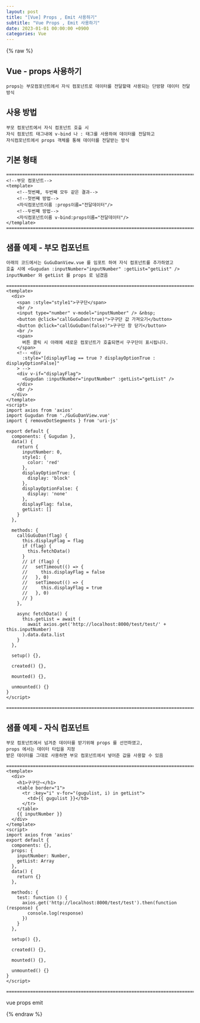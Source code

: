 ```yaml
---
layout: post
title: "[Vue] Props , Emit 사용하기"
subtitle: "Vue Props , Emit 사용하기"
date: 2023-01-01 00:00:00 +0900
categories: Vue
---
```

{% raw %}
## Vue - props 사용하기  
  
	props는 부모컴포넌트에서 자식 컴포넌트로 데이터를 전달할때 사용되는 단방향 데이터 전달 방식  
  
## 사용 방법  
  
	부모 컴포넌트에서 자식 컴포넌트 호출 시  
	자식 컴포넌트 태그내에 v-bind 나 : 태그를 사용하여 데이터를 전달하고  
	자식컴포넌트에서 props 객체를 통해 데이터를 전달받는 방식  
  
## 기본 형태  
	=================================================================================================================  
	<!--부모 컴포넌트-->  
	<template>  
		<!--첫번째, 두번째 모두 같은 결과-->  
		<!--첫번째 방법-->  
		<자식컴포넌트이름 :props이름="전달데이터"/>  
		<!--두번째 방법-->  
		<자식컴포넌트이름 v-bind:props이름="전달데이터"/>  
	</template>  
	=================================================================================================================  
  
## 샘플 예제 - 부모 컴포넌트  
	아래의 코드에서는 GuGuDanView.vue 를 임포트 하여 자식 컴포넌트를 추가하였고  
	호출 시에 <Gugudan :inputNumber="inputNumber" :getList="getList" /> inputNumber 와 getList 를 props 로 넘겼음  
  
	=================================================================================================================  
	<template>  
	  <div>  
		<span :style="style1">구구단</span>  
		<br />  
		<input type="number" v-model="inputNumber" /> &nbsp;  
		<button @click="callGuGuDan(true)">구구단 값 가져오기</button>  
		<button @click="callGuGuDan(false)">구구단 창 닫기</button>  
		<br />  
		<span>  
		  버튼 클릭 시 아래에 새로운 컴포넌트가 호출되면서 구구단이 표시됩니다.  
		</span>  
		<!-- <div  
		  :style="[displayFlag == true ? displayOptionTrue : displayOptionFalse]"  
		> -->  
		<div v-if="displayFlag">  
		  <Gugudan :inputNumber="inputNumber" :getList="getList" />  
		</div>  
		<br />  
	  </div>  
	</template>  
	<script>  
	import axios from 'axios'  
	import Gugudan from './GuGuDanView.vue'  
	import { removeDotSegments } from 'uri-js'  
  
	export default {  
	  components: { Gugudan },  
	  data() {  
		return {  
		  inputNumber: 0,  
		  style1: {  
			color: 'red'  
		  },  
		  displayOptionTrue: {  
			display: 'block'  
		  },  
		  displayOptionFalse: {  
			display: 'none'  
		  },  
		  displayFlag: false,  
		  getList: []  
		}  
	  },  
  
	  methods: {  
		callGuGuDan(flag) {  
		  this.displayFlag = flag  
		  if (flag) {  
			this.fetchData()  
		  }  
		  // if (flag) {  
		  //   setTimeout(() => {  
		  //     this.displayFlag = false  
		  //   }, 0)  
		  //   setTimeout(() => {  
		  //     this.displayFlag = true  
		  //   }, 0)  
		  // }  
		},  
  
		async fetchData() {  
		  this.getList = await (  
			await axios.get('http://localhost:8000/test/test/' + this.inputNumber)  
		  ).data.data.list  
		}  
	  },  
  
	  setup() {},  
  
	  created() {},  
  
	  mounted() {},  
  
	  unmounted() {}  
	}  
	</script>  
  
	=================================================================================================================  
  
## 샘플 예제 - 자식 컴포넌트  
	부모 컴포넌트에서 넘겨준 데이터를 받기위해 props 를 선언하였고,  
	props 에서는 데이터 타입을 지정  
	받은 데이터를 그대로 사용하면 부모 컴포넌트에서 넣어준 값을 사용할 수 있음  
  
	=================================================================================================================  
	<template>  
	  <div>  
		<h1>구구단~</h1>  
		<table border="1">  
		  <tr :key="i" v-for="(gugulist, i) in getList">  
			<td>{{ gugulist }}</td>  
		  </tr>  
		</table>  
		{{ inputNumber }}  
	  </div>  
	</template>  
	<script>  
	import axios from 'axios'  
	export default {  
	  components: {},  
	  props: {  
		inputNumber: Number,  
		getList: Array  
	  },  
	  data() {  
		return {}  
	  },  
  
	  methods: {  
		test: function () {  
		  axios.get('http://localhost:8000/test/test').then(function (response) {  
			console.log(response)  
		  })  
		}  
	  },  
  
	  setup() {},  
  
	  created() {},  
  
	  mounted() {},  
  
	  unmounted() {}  
	}  
	</script>  
  
	=================================================================================================================  
  
vue props emit  

{% endraw %}
